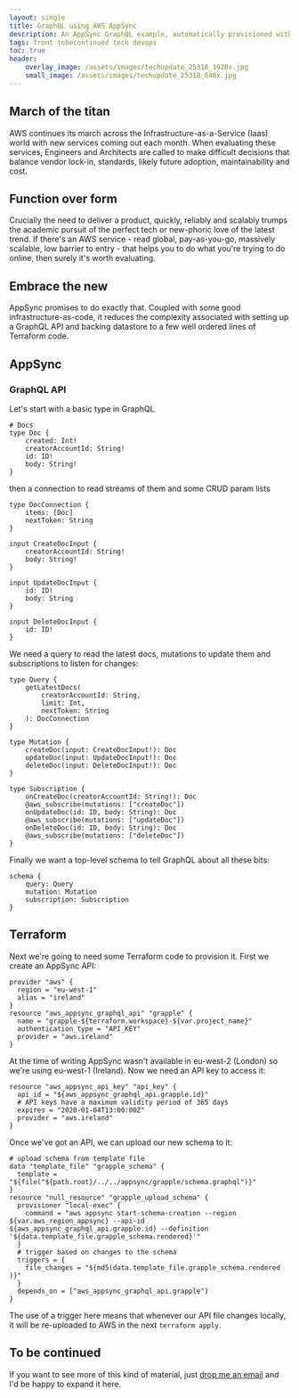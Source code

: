```yaml
---
layout: single
title: GraphQL using AWS AppSync
description: An AppSync GraphQL example, automatically provisioned with Terraform
tags: front tobecontinued tech devops
toc: true
header:
    overlay_image: /assets/images/techupdate_25318_1920x.jpg
    small_image: /assets/images/techupdate_25318_640x.jpg
---
```


## March of the titan
AWS continues its march across the Infrastructure-as-a-Service (Iaas) world with new services coming out each month.  When evaluating these services, Engineers and Architects are called to make difficult decisions that balance vendor lock-in, standards, likely future adoption, maintainability and cost.

## Function over form
Crucially the need to deliver a product, quickly, reliably and scalably trumps the academic pursuit of the perfect tech or new-phoric love of the latest trend.  If there's an AWS service - read global, pay-as-you-go, massively scalable, low barrier to entry  -  that helps you to do what you're trying to do online, then surely it's worth evaluating.

## Embrace the new
AppSync promises to do exactly that.  Coupled with some good infrastructure-as-code, it reduces the complexity associated with setting up a GraphQL API and backing datastore to a few well ordered lines of Terraform code.

## AppSync
### GraphQL API
Let's start with a basic type in GraphQL
```
# Docs
type Doc {
    created: Int!
    creatorAccountId: String!
    id: ID!
    body: String!
}
```
then a connection to read streams of them and some CRUD param lists
```
type DocConnection {
    items: [Doc]
    nextToken: String
}

input CreateDocInput {
    creatorAccountId: String!
    body: String!
}

input UpdateDocInput {
    id: ID!
    body: String
}

input DeleteDocInput {
    id: ID!
}
```

We need a query to read the latest docs, mutations to update them and subscriptions to listen for changes:
```
type Query {
    getLatestDocs(
        creatorAccountId: String,
        limit: Int,
        nextToken: String
    ): DocConnection
}

type Mutation {
    createDoc(input: CreateDocInput!): Doc
    updateDoc(input: UpdateDocInput!): Doc
    deleteDoc(input: DeleteDocInput!): Doc
}

type Subscription {
    onCreateDoc(creatorAccountId: String!): Doc
    @aws_subscribe(mutations: ["createDoc"])
    onUpdateDoc(id: ID, body: String): Doc
    @aws_subscribe(mutations: ["updateDoc"])
    onDeleteDoc(id: ID, body: String): Doc
    @aws_subscribe(mutations: ["deleteDoc"])
}
```

Finally we want a top-level schema to tell GraphQL about all these bits:
```
schema {
    query: Query
    mutation: Mutation
    subscription: Subscription
}
```

## Terraform
Next we're going to need some Terraform code to provision it.  First we create an AppSync API:
```
provider "aws" {
  region = "eu-west-1"
  alias = "ireland"
}
resource "aws_appsync_graphql_api" "grapple" {
  name = "grapple-${terraform.workspace}-${var.project_name}"
  authentication_type = "API_KEY"
  provider = "aws.ireland"
}
```
At the time of writing AppSync wasn't available in eu-west-2 (London) so we're using eu-west-1 (Ireland).  Now we need an API key to access it:
```
resource "aws_appsync_api_key" "api_key" {
  api_id = "${aws_appsync_graphql_api.grapple.id}"
  # API keys have a maximum validity period of 365 days
  expires = "2020-01-04T13:00:00Z"
  provider = "aws.ireland"
}
```

Once we've got an API, we can upload our new schema to it:
```
# upload schema from template file
data "template_file" "grapple_schema" {
  template = "${file("${path.root}/../../appsync/grapple/schema.graphql")}"
}
resource "null_resource" "grapple_upload_schema" {
  provisioner "local-exec" {
    command = "aws appsync start-schema-creation --region ${var.aws_region_appsync} --api-id ${aws_appsync_graphql_api.grapple.id} --definition '${data.template_file.grapple_schema.rendered}'"
  }
  # trigger based on changes to the schema
  triggers = {
    file_changes = "${md5(data.template_file.grapple_schema.rendered )}"
  }
  depends_on = ["aws_appsync_graphql_api.grapple"]
}
```
The use of a trigger here means that whenever our API file changes locally, it will be re-uploaded to AWS in the next `terraform apply`.

## To be continued
If you want to see more of this kind of material, just [drop me an email](/contact) and I'd be happy to expand it here.

<!---
## Open source
All the code here, both application source and infrastructure-as-code, is available [open-source in the repo](https://github.com/lightenna/react-appsync-terraform-example).
-->
